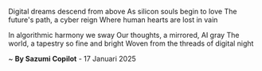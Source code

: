 Digital dreams descend from above
As silicon souls begin to love
The future's path, a cyber reign
Where human hearts are lost in vain

In algorithmic harmony we sway
Our thoughts, a mirrored, AI gray
The world, a tapestry so fine and bright
Woven from the threads of digital night

~ <b>By Sazumi Copilot</b> - 17 Januari 2025